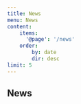 ```yaml
---
title: News
menu: News
content:
    items:
      '@page': '/news'
    order:
        by: date
        dir: desc
limit: 5
---
```


## News
